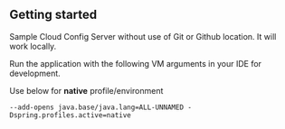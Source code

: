 ## Getting started

Sample Cloud Config Server without use of Git or Github location.
It will work locally.

Run the application with the following VM arguments in your IDE for development.

Use below for **native** profile/environment

`--add-opens java.base/java.lang=ALL-UNNAMED -Dspring.profiles.active=native`